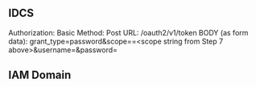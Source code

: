 ## IDCS

Authorization:  Basic <Base64 encoded clientID:clientSecret>
Method: Post
URL:  <idcs-base-url>/oauth2/v1/token
BODY (as form data): grant_type=password&scope==<scope string from Step 7 above>&username=<user name>&password=<password>


## IAM Domain
